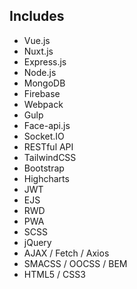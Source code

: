## Includes
 - Vue.js
 - Nuxt.js
 - Express.js
 - Node.js
 - MongoDB
 - Firebase
 - Webpack
 - Gulp
 - Face-api.js
 - Socket.IO
 - RESTful API
 - TailwindCSS
 - Bootstrap
 - Highcharts
 - JWT
 - EJS
 - RWD
 - PWA
 - SCSS
 - jQuery
 - AJAX / Fetch / Axios
 - SMACSS / OOCSS / BEM
 - HTML5 / CSS3